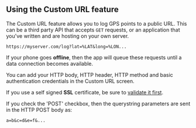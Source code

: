 ## Using the Custom URL feature

The Custom URL feature allows you to log GPS points to a public URL.  This can be a third party API that accepts `GET` requests, or an application that you've written and are hosting on your own server.

    https://myserver.com/log?lat=%LAT&long=%LON...

If your phone goes **offline**, then the app will queue these requests until a data connection becomes available.     

You can add your HTTP body, HTTP header, HTTP method and basic authentication credentials in the Custom URL screen.      

If you use a self signed **SSL** certificate, be sure to [validate it first](#customsslcertificates).

If you check the 'POST' checkbox, then the querystring parameters are sent in the HTTP POST body as:

    a=b&c=d&e=f&...
    


